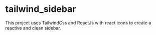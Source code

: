# tailwind_sidebar
This project uses TailwindCss and ReactJs with react icons to create a reactive and clean sidebar. 

